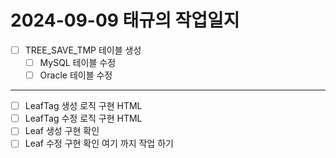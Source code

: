 # 2024-09-09 태규의 작업일지

- [ ] TREE_SAVE_TMP 테이블 생성
  - [ ] MySQL 테이블 수정
  - [ ] Oracle 테이블 수정
----------------------------------------------------------------
- [ ] LeafTag 생성 로직 구현 HTML
- [ ] LeafTag 수정 로직 구현 HTML
- [ ] Leaf 생성 구현 확인
- [ ] Leaf 수정 구현 확인
여기 까지 작업 하기